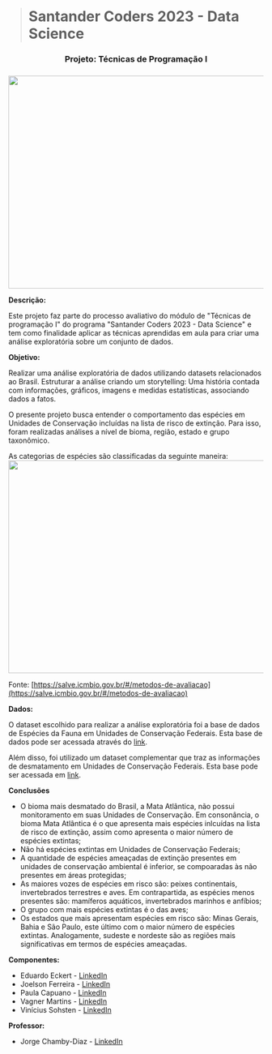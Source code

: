 >  # Santander Coders 2023 - Data Science

 

<center><h3>Projeto: Técnicas de Programação I<h3></center>



<p align="center">
  <img width="720" height="420" src="https://i0.wp.com/jornal.usp.br/wp-content/uploads/2019/09/20190920_00_biodiversidade3.jpg?fit=800%2C420&ssl=1">
</p>

**Descrição:**<br>

Este projeto faz parte do processo avaliativo do módulo de "Técnicas de programação I" do programa "Santander Coders 2023 - Data Science" e tem como finalidade aplicar as técnicas aprendidas em aula para criar uma análise exploratória sobre um conjunto de dados.<br>  

**Objetivo:**<br>

Realizar uma análise exploratória de dados utilizando datasets relacionados ao Brasil. Estruturar a análise criando um storytelling: Uma história contada com informações, gráficos, imagens e medidas estatísticas, associando dados a fatos.

O presente projeto busca entender o comportamento das espécies em Unidades de Conservação incluídas na lista de risco de extinção. Para isso, foram realizadas análises a nível de bioma, região, estado e grupo taxonômico.

As categorias de espécies são classificadas da seguinte maneira:
  <img width="720" height="420" src="https://salve.icmbio.gov.br/img/metodos-de-avaliacao.svg">

Fonte: [https://salve.icmbio.gov.br/#/metodos-de-avaliacao](https://salve.icmbio.gov.br/#/metodos-de-avaliacao)<br>



**Dados:**<br>

O dataset escolhido para realizar a análise exploratória foi a base de dados de Espécies da Fauna em Unidades de Conservação Federais. Esta base de dados pode ser acessada através do [link](https://dados.gov.br/dados/conjuntos-dados/monitoramento-da-biodiversidade-em-unidades-de-conservacao-federais).

Além disso, foi utilizado um dataset complementar que traz as informações de desmatamento em Unidades de Conservação Federais. Esta base pode ser acessada em [link](https://dados.gov.br/dados/conjuntos-dados/incendios-em-unidades-de-conservacao-federais).<br>



**Conclusões**<br>

- O bioma mais desmatado do Brasil, a Mata Atlântica, não possui monitoramento em suas Unidades de Conservação. Em consonância, o bioma Mata Atlântica é o que apresenta mais espécies inlcuídas na lista de risco de extinção, assim como apresenta o maior número de espécies extintas;
- Não há espécies extintas em Unidades de Conservação Federais;
- A quantidade de espécies ameaçadas de extinção presentes em unidades de conservação ambiental é inferior, se compoaradas às não presentes em áreas protegidas;
- As maiores vozes de espécies em risco são: peixes continentais, invertebrados terrestres e aves. Em contrapartida, as espécies menos presentes são: mamíferos aquáticos, invertebrados marinhos e anfíbios;
- O grupo com mais espécies extintas é o das aves;
- Os estados que mais apresentam espécies em risco são: Minas Gerais, Bahia e São Paulo, este último com o maior número de espécies extintas. Analogamente, sudeste e nordeste são as regiões mais significativas em termos de espécies ameaçadas.<br>



**Componentes:**<br>

- Eduardo Eckert - <a href="https://www.linkedin.com/in/eduardo-eckert/" target="_blank">LinkedIn</a>
- Joelson Ferreira - <a href="https://www.linkedin.com/in/joelsons/" target="_blank">LinkedIn</a>
- Paula Capuano - <a href="https://www.linkedin.com/in/paulacapuano/" target="_blank">LinkedIn</a>
- Vagner Martins - <a href="https://www.linkedin.com/in/vagner-martins/" target="_blank">LinkedIn</a>
- Vinícius Sohsten - <a href="https://www.linkedin.com/in/vinicius-sohsten/" target="_blank">LinkedIn</a><br>
  
**Professor:**<br>

- Jorge Chamby-Diaz - [LinkedIn](https://www.linkedin.com/in/jchambyd/)


